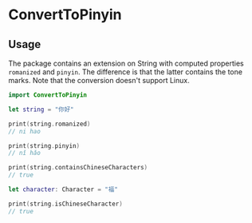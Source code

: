 # ConvertToPinyin

## Usage
The package contains an extension on String with computed properties `romanized` and `pinyin`. The difference is that the latter contains the tone marks. Note that the conversion doesn't support Linux.
```swift
import ConvertToPinyin

let string = "你好"

print(string.romanized)
// ni hao

print(string.pinyin)
// nǐ hǎo

print(string.containsChineseCharacters)
// true

let character: Character = "福"

print(string.isChineseCharacter)
// true
```
